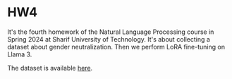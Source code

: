 # HW4

It's the fourth homework of the Natural Language Processing course in Spring 2024 at Sharif University of Technology. It's about collecting a dataset about gender neutralization. Then we perform LoRA fine-tuning on Llama 3.

The dataset is available [here](https://huggingface.co/datasets/AmirMohammadFakhimi/gender_neutralize/settings).
